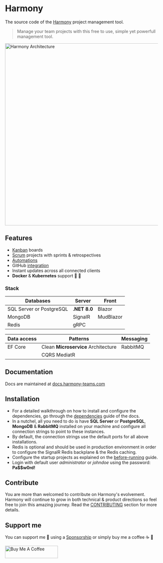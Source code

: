 # Harmony

The source code of the [Harmony](https://docs.harmony-teams.com/) project management tool.

> Manage your team projects with this free to use, simple yet powerfull management tool.

<a href="https://docs.harmony-teams.com/configuration/dependencies" target="_blank"><img src="https://4051864592-files.gitbook.io/~/files/v0/b/gitbook-x-prod.appspot.com/o/spaces%2F9FS3EgJIfGPiZJAR9LaG%2Fuploads%2FIo7zVQE4xKC1af3GtQyy%2Fharmony-architecture.gif?alt=media&token=0fc3a580-b675-494f-b772-c6a544bfe55" alt="Harmony Architecture" width="600"></a>

## Features
- [Kanban](https://docs.harmony-teams.com/guide/kanban) boards
- [Scrum](https://docs.harmony-teams.com/guide/scrum) projects with sprints & retrospectives
- [Automations](https://docs.harmony-teams.com/guide/automations)
- GitHub [integration](https://docs.harmony-teams.com/integrations/github)
- Instant updates across all connected clients
- **Docker** & **Kubernetes** support :ship: :rocket:

### Stack
| **Databases** 	| **Server** 	| **Front** 	|
|---------------	|------------	|-----------	|
| SQL Server or PostgreSQL 	| **.NET 8.0**   	| Blazor    	|
| MongoDB       	| SignalR    	| MudBlazor 	|
| Redis         	| gRPC       	|           	|

| **Data access** 	| **Patterns**       	| **Messaging** 	|
|-----------------	|--------------------	|---------------	|
| EF Core         	| Clean **Microservice** Architecture 	| RabbitMQ      	|
|                 	| CQRS MediatR        	|               	|

## Documentation
Docs are maintained at [docs.harmony-teams.com](https://docs.harmony-teams.com/)

## Installation
- For a detailed walkthrough on how to install and configure the dependencies, go through the [dependencies](https://docs.harmony-teams.com/configuration/dependencies) guide of the docs.
- In a nutchel, all you need to do is have **SQL Server** or **PostgreSQL**, **MongoDB** & **RabbitMQ** installed on your machine and configure all connection strings to point to these instances.
- By default, the connection strings use the default ports for all above installations.
- Redis is optional and should be used in production environment in order to configure the SignalR Redis backplane & the Redis caching.
- Configure the startup projects as explained on the [before-running](https://docs.harmony-teams.com/configuration/before-running) guide.
- Login with default user _administrator_ or _johndoe_ using the password: __Pa$$w0rd!__

## Contribute
You are more than welcomed to contribute on Harmony's evolvement. Harmony will continue to grow in both technical & product directions so feel free to join this amazing journey. Read the [CONTRIBUTING](https://github.com/chsakell/Harmony/blob/main/CONTRIBUTING.md) section for more details.

## Support me
You can support me :wave: using a [Sponsorship](https://github.com/sponsors/chsakell) or simply buy me a coffee :coffee: :pray:

<a href="https://www.buymeacoffee.com/chsakell" target="_blank"><img src="https://cdn.buymeacoffee.com/buttons/default-orange.png" alt="Buy Me A Coffee" height="41" width="174"></a>
